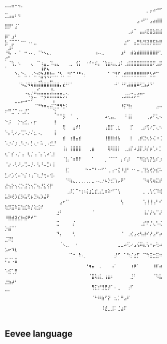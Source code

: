 ⠀⠀⠀⠀⠀⠀⠀⠀⠀⠀⠀⠀⠀⠀⠀⠀⠀⠀⠀⠀⠀⠀⠀⠀⠀⠀⠀⠀⠀⠀⠀⠀⠀⠀⠀⠀⠀⠀⠀⠀⠀⠀⠀⠀⠀⠀⠀⠀⠀⣀⣀⣤⠤⢤⡀⠀⠀⠀⠀⠀⠀⠀⠀⠀⠀
⠀⠀⠀⠀⠀⠀⠀⠀⠀⠀⠀⠀⠀⠀⠀⠀⠀⠀⠀⠀⠀⠀⠀⠀⠀⠀⠀⠀⠀⠀⠀⠀⠀⠀⠀⠀⠀⠀⠀⠀⠀⠀⠀⠀⡀⡤⠴⠚⠋⣉⣠⣤⠆⠲⠀⠀⠀⠀⠀⠀⠀⠀⠀⠀⠀
⠀⠀⠀⠀⠀⠀⠀⠀⠀⠀⠀⠀⠀⠀⠀⠀⠀⠀⠀⠀⠀⠀⠀⠀⠀⠀⠀⠀⠀⠀⠀⠀⠀⠀⠀⠀⠀⠀⠀⠀⠀⣠⠰⠋⠁⣠⣴⣾⣿⣿⡿⠃⣨⠁⠀⠀⠀⠀⠀⠀⠀⠀⠀⠀⠀
⠀⠀⠀⠀⠀⠀⠀⠀⠀⠀⠀⠀⠀⠀⠀⠀⠀⠀⠀⠀⠀⠀⠀⠀⠀⠀⠀⠀⠀⠀⠀⠀⠀⠀⠀⠀⠀⠀⢀⡴⠉⠀⣤⡴⣟⣿⣳⣿⣾⡿⠁⣰⠃⠀⠀⠀⠀⠀⠀⠀⠀⠀⠀⠀⠀
⣧⠈⣉⠉⠁⠒⠂⠠⠄⣀⠀⠀⠀⠀⠀⠀⠀⠀⠀⠀⠀⠀⠀⠀⠀⠀⠀⠀⠀⠀⠀⠀⠀⠀⠀⠀⠀⣰⠋⠀⣤⣛⢧⣻⣽⡿⣯⣷⡿⠁⣰⠇⠀⠀⠀⠀⠀⠀⠀⠀⠀⠀⠀⠀⠀
⠘⢧⠀⠄⠈⠀⠒⠠⠄⡀⠈⠑⠢⣄⡀⠀⠀⠀⠀⠀⠀⠀⠀⠀⠀⠀⠀⠀⢰⠤⣀⠀⠀⠀⠀⠀⣰⠃⠀⣾⣵⣾⣿⣿⣿⣿⣿⡟⢁⡴⠃⠀⠀⠀⠀⠀⠀⠀⠀⠀⠀⠀⠀⠀⠀
⠀⠈⢳⡀⠢⠀⠀⠀⢄⠀⠉⠰⣤⣀⠹⢤⣄⠀⠀⠀⣀⠀⢺⡅⠀⠐⠚⠒⠾⡄⠈⢳⣶⢦⣄⣰⠇⢀⣾⣿⣿⣿⣿⣿⣿⣿⠟⣠⡿⠁⠀⠀⠀⠀⠀⠀⠀⠀⠀⠀⢸⡟⢦⠀⠀
⠀⠀⠀⠱⣄⠑⣄⢀⠠⣑⢮⣳⣼⣿⣷⣆⡈⢣⡀⢘⡏⠉⠘⠛⢦⠀⠀⠀⠀⠀⠀⠀⠁⠈⢻⠏⢀⣾⣿⣿⣿⣿⣿⣿⠟⣣⣞⠉⠀⠀⠀⠀⠀⠀⠀⠀⠀⠀⠀⢀⡟⠘⠈⣥⠀
⠀⠀⠀⠀⠈⠳⣌⠻⢷⣿⣾⣿⣿⣿⣿⣿⣿⡄⣞⠛⠉⠀⠀⠀⠀⠀⠀⠀⠀⠀⠀⠀⠀⠀⠚⠁⠘⠋⣼⣿⣿⠿⢋⣱⡼⠙⠁⠀⠀⠀⠀⠀⠀⠀⠀⠀⠀⢀⣀⠎⠀⠀⠀⢸⠄
⠀⠀⠀⠀⠀⠀⠈⠳⢦⣉⠛⠿⢿⣿⣿⣿⣿⣟⡲⡕⠀⠀⠀⠀⠀⠀⠀⠀⠀⠀⠀⠀⠀⠀⠀⠀⢀⣰⣶⣩⡶⠾⠛⠁⠀⠀⠀⠀⠀⠀⠀⠀⣀⣀⡤⠴⠒⠋⠀⠀⠀⠁⠀⠀⡆
⠀⠀⠀⠀⠀⠀⠀⠀⠀⠈⠙⠳⠶⢤⣬⣉⣛⠻⣓⠅⠀⠀⠀⠀⠀⠀⠀⠀⠀⠀⠀⠀⠀⠀⠀⠀⠸⡍⢻⡆⠀⠀⠀⠀⠀⠀⠀⣠⠤⠖⠛⣈⠉⡐⢂⡜⡁⠀⠀⠀⠀⠀⠀⠀⢱
⠀⠀⠀⠀⠀⠀⠀⠀⠀⠀⠀⠀⠀⠀⠀⠀⠉⠉⡻⠀⠈⠀⢀⠀⠀⠀⠀⠀⠀⠀⠀⠴⢂⣤⡀⠀⠀⠘⢸⡇⠀⠀⠀⠀⢀⡴⠋⢅⠢⠑⡨⠀⠀⡑⢢⣊⡀⠄⡖⠀⠀⠀⠀⠀⢸
⠀⠀⠀⠀⠀⠀⠀⠀⠀⠀⠀⠀⠀⠀⠀⠀⠀⠀⢿⠀⠀⣤⠞⠇⠀⠀⠀⠀⠀⠀⠀⢠⣿⡏⢀⣆⠀⠀⠀⡏⠀⠀⢀⡴⢫⠔⡉⢄⠢⠑⡄⢃⠔⡠⢉⠡⡐⠌⣂⠠⡀⠀⠀⠀⢸
⠀⠀⠀⠀⠀⠀⠀⠀⠀⠀⠀⠀⠀⠀⠀⠀⠀⠀⣾⠀⢰⣿⣤⣾⠀⠀⠀⠀⠀⠀⠀⢸⣿⣿⣾⣧⠀⠀⠀⡇⠀⢀⡾⣙⢆⡣⢌⠰⢈⠡⡐⠌⡰⢀⠣⡐⠄⡃⢄⠂⠥⢀⠠⣚⡘
⠀⠀⠀⠀⠀⠀⠀⠀⠀⠀⠀⠀⠀⠀⠀⠀⠀⠀⢸⡆⢸⣿⣿⣿⠀⠀⢀⣶⠀⠀⠀⠀⢿⢿⣿⡇⠀⢀⣰⡏⠴⣸⡏⡸⡎⡶⢁⠆⡁⢆⠁⡎⠠⡈⢠⠀⢇⡈⢠⠈⡄⢁⠴⢁⡇
⠀⠀⠀⠀⠀⠀⠀⠀⠀⠀⠀⠀⠀⠀⠀⠀⠀⠀⠈⣧⠈⠶⠿⠟⠀⠀⠀⠁⠀⠀⠀⡀⠈⠉⠉⠀⡄⠎⡼⠀⠀⠉⠻⣵⢣⡝⣣⠎⡰⠈⡔⠠⢃⠜⡠⢉⠤⡘⠄⢣⠘⠤⣉⠆⡇
⠀⠀⠀⠀⠀⠀⠀⠀⠀⠀⠀⠀⠀⠀⠀⠀⠀⠀⠀⣏⠀⠀⠀⠀⠀⠓⠒⠉⠃⠒⠋⠁⢀⢠⠒⣍⠸⣸⠃⠐⠂⠤⢀⢹⣣⢞⡱⣎⠥⣃⠔⡡⢊⠤⠑⡌⠰⢠⠉⢆⡘⢒⠤⢺⠄
⠀⠀⠀⠀⠀⠀⠀⠀⠀⠀⠀⠀⠀⠀⠀⠀⠀⠀⠀⠙⢷⣄⡀⡀⣀⢀⡀⣀⠠⢄⡐⠦⡑⣊⢱⡤⠟⠁⠀⠀⠀⠀⠀⠙⢶⢫⢶⣍⡞⣜⢢⡕⢢⢌⡑⣨⢑⢢⡉⢦⡘⣅⢪⡟⠀
⠀⠀⠀⠀⠀⠀⠀⠀⠀⠀⠀⠀⠀⠀⠀⠀⠀⠀⠀⢀⡼⡁⠉⠒⡶⢬⣰⣁⣞⣠⣃⠶⠵⠚⠉⢣⠀⠀⠀⠀⠀⠀⠀⡀⢀⢣⢊⠹⢾⣥⡳⢞⡱⣎⡳⣥⢋⡦⣙⢦⡱⣬⠟⠀⠀
⠀⠀⠀⠀⠀⠀⠀⠀⠀⠀⠀⠀⠀⠀⠀⠀⠀⣠⠖⠉⠀⠀⠀⠀⠀⠀⠀⠀⠀⠀⠀⠀⠀⠀⠀⠀⢣⠀⠀⠀⠀⠀⠀⢡⢸⢸⢠⠃⠎⢷⡻⣭⠷⣭⢳⣎⠷⡜⢵⣪⠞⠀⠀⠀⠀
⠀⠀⠀⠀⠀⠀⠀⠀⠀⠀⠀⠀⠀⠀⠀⠀⣐⠃⠀⠀⠀⠀⠀⠀⠀⠀⠀⠈⠀⠀⠀⠀⠀⠀⠀⠀⠀⠀⠀⠀⠀⠀⠀⢸⡌⡜⢢⠉⡜⠸⣿⣾⣽⣎⡷⣮⠟⠞⠉⠀⠀⠀⠀⠀⠀
⠀⠀⠀⠀⠀⠀⠀⠀⠀⠀⠀⠀⠀⠀⠀⠀⣉⠀⠀⠀⠀⡌⠀⠀⠀⠀⠀⠀⠀⠀⠀⠀⠀⠀⠀⠀⠀⠀⠀⠀⠀⠀⢀⡞⠟⡘⢄⠣⢌⡑⣾⠉⠁⠀⠀⠀⠀⠀⠀⠀⠀⠀⠀⠀⠀
⠀⠀⠀⠀⠀⠀⠀⠀⠀⠀⠀⠀⠀⠀⠀⠀⠙⡄⠀⠀⠀⢃⠀⠀⠀⠀⠀⠀⠀⠀⠀⠀⠀⠀⠀⠀⠈⠀⢀⣎⣠⢔⢣⣼⠎⡜⣠⠋⡴⣈⠽⡇⠀⠀⠀⠀⠀⠀⠀⠀⠀⠀⠀⠀⠀
⠀⠀⠀⠀⠀⠀⠀⠀⠀⠀⠀⠀⠀⠀⠀⠀⠀⠈⠢⣀⠀⠀⠂⠀⠀⠀⠀⠀⠀⠀⠀⠀⠀⠀⠀⣀⣀⠴⢋⠔⣠⢪⠿⣆⢣⠒⡤⢓⠴⣡⠖⠹⣇⠀⠀⠀⠀⠀⠀⠀⠀⠀⠀⠀⠀
⠀⠀⠀⠀⠀⠀⠀⠀⠀⠀⠀⠀⠀⠀⠀⠀⠀⠀⠀⠀⠉⠒⠀⠷⢄⠀⠀⠀⠀⠀⠀⠀⠀⠀⡼⠋⠀⠁⠳⡌⣴⡏⠀⠉⠳⣭⣒⣭⠶⠏⡌⠡⣿⠀⠀⠀⠀⠀⠀⠀⠀⠀⠀⠀⠀
⠀⠀⠀⠀⠀⠀⠀⠀⠀⠀⠀⠀⠀⠀⠀⠀⠀⠀⠀⠀⠀⠀⠀⠀⠀⠘⢶⣤⠀⢀⠀⠀⠀⢠⠁⠀⠀⠀⠀⢰⡿⠁⠀⠀⠀⠀⢸⡏⣴⠡⣮⢁⡿⠀⠀⠀⠀⠀⠀⠀⠀⠀⠀⠀⠀
⠀⠀⠀⠀⠀⠀⠀⠀⠀⠀⠀⠀⠀⠀⠀⠀⠀⠀⠀⠀⠀⠀⠀⠀⠀⠀⠈⣿⢷⣾⡀⢰⣶⠆⠀⠀⠀⠀⠀⣘⠃⠀⠀⠀⠀⠀⠈⠳⣧⣘⣳⡼⠃⠀⠀⠀⠀⠀⠀⠀⠀⠀⠀⠀⠀
⠀⠀⠀⠀⠀⠀⠀⠀⠀⠀⠀⠀⠀⠀⠀⠀⠀⠀⠀⠀⠀⠀⠀⠀⠀⠀⠀⢻⣍⡞⣻⣟⡼⠁⠄⣀⠀⠀⢠⠏⠀⠀⠀⠀⠀⠀⠀⠀⠀⠉⠁⠀⠀⠀⠀⠀⠀⠀⠀⠀⠀⠀⠀⠀⠀
⠀⠀⠀⠀⠀⠀⠀⠀⠀⠀⠀⠀⠀⠀⠀⠀⠀⠀⠀⠀⠀⠀⠀⠀⠀⠀⠀⠈⠓⠿⣷⠋⡝⠀⣂⡁⠛⣠⠏⠀⠀⠀⠀⠀⠀⠀⠀⠀⠀⠀⠀⠀⠀⠀⠀⠀⠀⠀⠀⠀⠀⠀⠀⠀⠀
⠀⠀⠀⠀⠀⠀⠀⠀⠀⠀⠀⠀⠀⠀⠀⠀⠀⠀⠀⠀⠀⠀⠀⠀⠀⠀⠀⠀⠀⠀⠸⣞⣀⣸⠅⣈⣴⠏⠀⠀⠀⠀⠀⠀⠀⠀⠀⠀⠀⠀⠀⠀⠀⠀⠀⠀⠀⠀⠀⠀⠀⠀⠀⠀⠀

# Eevee language